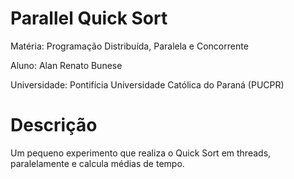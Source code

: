 # Parallel Quick Sort
Matéria: Programação Distribuída, Paralela e Concorrente

Aluno: Alan Renato Bunese

Universidade: Pontifícia Universidade Católica do Paraná (PUCPR)

# Descrição
Um pequeno experimento que realiza o Quick Sort em threads, paralelamente e calcula médias de tempo.
